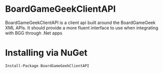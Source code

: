 # BoardGameGeekClientAPI

BoardGameGeekClientAPI is a client api built around the BoardGameGeek XML APIs. It should provide a more fluent interface to use when integrating with BGG through .Net apps

# Installing via NuGet

    Install-Package BoardGameGeekClientAPI
